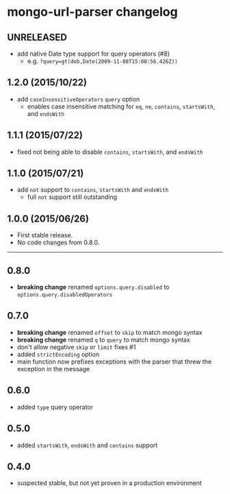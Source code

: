 # mongo-url-parser changelog

## UNRELEASED

  - add native Date type support for query operators (#8)
    + e.g. `?query=gt(dob,Date(2009-11-08T15:00:56.426Z))`

## 1.2.0 (2015/10/22)

  - add `caseInsensitiveOperators` `query` option
    + enables case insensitive matching for `eq`, `ne`, `contains`, `startsWith`, and `endsWith`

## 1.1.1 (2015/07/22)

  - fixed not being able to disable `contains`, `startsWith`, and `endsWith`

## 1.1.0 (2015/07/21)

  - add `not` support to `contains`, `startsWith` and `endsWith`
    + full `not` support still outstanding

## 1.0.0 (2015/06/26)

  - First stable release.
  - No code changes from 0.8.0.

---

## 0.8.0

  - **breaking change** renamed `options.query.disabled` to `options.query.disabledOperators`

## 0.7.0

  - **breaking change** renamed `offset` to `skip` to match mongo syntax
  - **breaking change** renamed `q` to `query` to match mongo syntax
  - don't allow negative `skip` or `limit` fixes #1
  - added `strictEncoding` option
  - main function now prefixes exceptions with the parser that threw the exception in the message

## 0.6.0

  - added `type` query operator

## 0.5.0

  - added `startsWith`, `endsWith` and `contains` support

## 0.4.0

  - suspected stable, but not yet proven in a production environment

